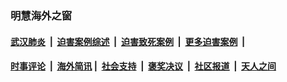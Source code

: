 
### 明慧海外之窗

####  [武汉肺炎](indexes/365.md?t=07031600) &nbsp;|&nbsp;  [迫害案例综述](indexes/328.md?t=07031600) &nbsp;|&nbsp; [迫害致死案例](indexes/277.md?t=07031600)  &nbsp;|&nbsp; [更多迫害案例](indexes/81.md?t=07031600)  &nbsp;|&nbsp; 
####  [时事评论](indexes/19.md?t=07031600) &nbsp;|&nbsp; [海外简讯](indexes/245.md?t=07031600)&nbsp;|&nbsp;  [社会支持](indexes/140.md?t=07031600) &nbsp;|&nbsp; [褒奖决议](indexes/282.md?t=07031600) &nbsp;|&nbsp; [社区报道](indexes/91.md?t=07031600)  &nbsp;|&nbsp; [天人之间](indexes/78.md?t=07031600) 

